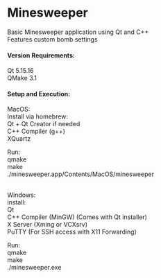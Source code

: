 # Minesweeper

Basic Minesweeper application using Qt and C++ <br>
Features custom bomb settings


#### Version Requirements:
Qt 5.15.16 <br>
QMake 3.1

#### Setup and Execution:

MacOS: <br>
Install via homebrew: <br>
Qt + Qt Creator if needed <br>
C++ Compiler (g++) <br>
XQuartz <br>

Run:<br>
qmake<br>
make<br>
./minesweeper.app/Contents/MacOS/minesweeper<br><br>


Windows:<br>
install:<br>
Qt<br>
C++ Compiler (MinGW) (Comes with Qt installer)<br>
X Server (Xming or VCXsrv)<br>
PuTTY (For SSH access with X11 Forwarding)<br>

Run:<br>
qmake<br>
make<br>
./minesweeper.exe

